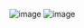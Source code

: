 ![image](https://github.com/user-attachments/assets/948f83e0-1e61-4016-9827-7507425ada11)
![image](https://github.com/user-attachments/assets/d8c9f183-015c-4d48-979e-dbb928a9dc4f)

